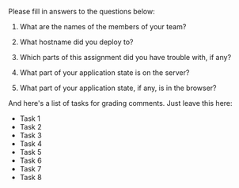 Please fill in answers to the questions below:


1. What are the names of the members of your team?


2. What hostname did you deploy to?


3. Which parts of this assignment did you have trouble with, if any?


4. What part of your application state is on the server?


5. What part of your application state, if any, is in the browser?


And here's a list of tasks for grading comments. Just leave this here:
 - Task 1
 - Task 2
 - Task 3
 - Task 4
 - Task 5
 - Task 6
 - Task 7
 - Task 8
